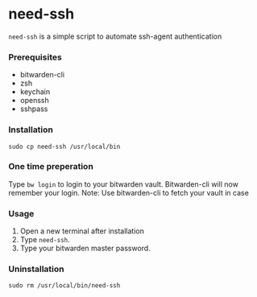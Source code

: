 # need-ssh
`need-ssh` is a simple script to automate ssh-agent authentication

### Prerequisites

- bitwarden-cli
- zsh
- keychain
- openssh
- sshpass

### Installation

```
sudo cp need-ssh /usr/local/bin
```

### One time preperation

Type `bw login` to login to your bitwarden vault.
Bitwarden-cli will now remember your login.
Note:
Use bitwarden-cli to fetch your vault in case 

### Usage

1. Open a new terminal after installation
2. Type `need-ssh`.
3. Type your bitwarden master password.

### Uninstallation

```
sudo rm /usr/local/bin/need-ssh
```
